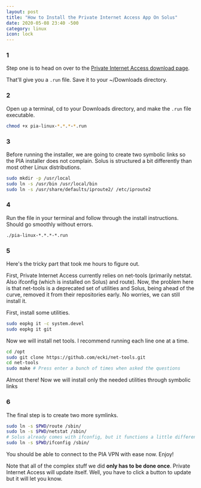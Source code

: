 ```yaml
---
layout: post
title: "How to Install the Private Internet Access App On Solus"
date: 2020-05-08 23:40 -500
category: linux
icon: lock
---
```


### 1

Step one is to head on over to the [Private Internet Access download page](https://www.privateinternetaccess.com/pages/download).

That'll give you a `.run` file. Save it to your ~/Downloads directory.

### 2

Open up a terminal, cd to your Downloads directory, and make the `.run` file executable.

```bash
chmod +x pia-linux-*.*.*-*.run
```

### 3

Before running the installer, we are going to create two symbolic links so the PIA installer does not complain. Solus is structured a bit differently than most other Linux distributions.

```bash
sudo mkdir -p /usr/local
sudo ln -s /usr/bin /usr/local/bin
sudo ln -s /usr/share/defaults/iproute2/ /etc/iproute2
```

### 4

Run the file in your terminal and follow through the install instructions. Should go smoothly without errors.

```bash
./pia-linux-*.*.*-*.run
```

### 5

Here's the tricky part that took me hours to figure out.

First, Private Internet Access currently relies on net-tools (primarily netstat. Also ifconfig (which is installed on Solus) and route). Now, the problem here is that net-tools is a deprecated set of utilities and Solus, being ahead of the curve, removed it from their repositories early. No worries, we can still install it.

First, install some utilities.

```bash
sudo eopkg it -c system.devel
sudo eopkg it git
```

Now we will install net tools. I recommend running each line one at a time.

```bash
cd /opt
sudo git clone https://github.com/ecki/net-tools.git
cd net-tools
sudo make # Press enter a bunch of times when asked the questions
```

Almost there! Now we will install only the needed utilities through symbolic links

### 6

The final step is to create two more symlinks.

```bash
sudo ln -s $PWD/route /sbin/
sudo ln -s $PWD/netstat /sbin/
# Solus already comes with ifconfig, but it functions a little differently than the ifconfig version we need
sudo ln -s $PWD/ifconfig /sbin/
```

You should be able to connect to the PIA VPN with ease now. Enjoy!

Note that all of the complex stuff we did **only has to be done once**. Private Internet Access will update itself. Well, you have to click a button to update but it will let you know.

